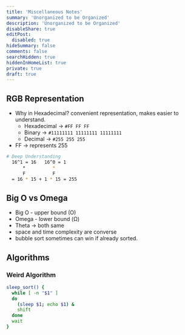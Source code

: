 ```yaml
---
title: 'Miscellaneous Notes'
summary: 'Unorganized to be Organized'
description: 'Unorganized to be Organized'
disableShare: true
editPost:
  disabled: true
hideSummary: false
comments: false
searchHidden: true
hiddenInHomeList: true
private: true
draft: true
---
```


## RGB Representation

- Why in Hexadecimal? convenient representation, makes easier to understand.
  - Hexadecimal -> `#FF FF FF`
  - Binary -> `#11111111 11111111 11111111`
  - Decimal -> `#255 255 255`
- FF -> represents 255

```bash
# Deep Understanding
  16^1 = 16   16^0 = 1
      *          *
      F          F
  = 16 * 15 + 1 * 15 = 255
```

## Big O vs Omega

- Big O - upper bound (O)
- Omega - lower bound (Ω)
- Theta -> both same
- space and time complexity are converse
- bubble sort sometimes can win if already sorted.

## Algorithms

### Weird Algorithm

```bash
sleep_sort() {
  while [ -n "$1" ]
  do
    (sleep $1; echo $1) &
    shift
  done
  wait
}
```
